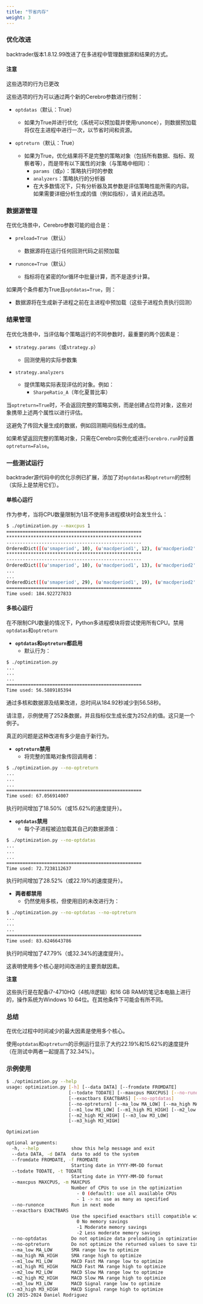 ```yaml
---
title: "节省内存"
weight: 3
---
```

### 优化改进

backtrader版本1.8.12.99改进了在多进程中管理数据源和结果的方式。

#### 注意

这些选项的行为已更改

这些选项的行为可以通过两个新的Cerebro参数进行控制：

- `optdatas`（默认：True）
  - 如果为True并进行优化（系统可以预加载并使用runonce），则数据预加载将仅在主进程中进行一次，以节省时间和资源。

- `optreturn`（默认：True）
  - 如果为True，优化结果将不是完整的策略对象（包括所有数据、指标、观察者等），而是带有以下属性的对象（与策略中相同）：
    - `params`（或`p`）：策略执行时的参数
    - `analyzers`：策略执行的分析器
    - 在大多数情况下，只有分析器及其参数是评估策略性能所需的内容。如果需要详细分析生成的值（例如指标），请关闭此选项。

### 数据源管理

在优化场景中，Cerebro参数可能的组合是：

- `preload=True`（默认）
  - 数据源将在运行任何回测代码之前预加载

- `runonce=True`（默认）
  - 指标将在紧密的for循环中批量计算，而不是逐步计算。

如果两个条件都为True且`optdatas=True`，则：

- 数据源将在生成新子进程之前在主进程中预加载（这些子进程负责执行回测）

### 结果管理

在优化场景中，当评估每个策略运行的不同参数时，最重要的两个因素是：

- `strategy.params`（或`strategy.p`）
  - 回测使用的实际参数集

- `strategy.analyzers`
  - 提供策略实际表现评估的对象。例如：
    - `SharpeRatio_A`（年化夏普比率）

当`optreturn=True`时，不会返回完整的策略实例，而是创建占位符对象，这些对象携带上述两个属性以进行评估。

这避免了传回大量生成的数据，例如回测期间指标生成的值。

如果希望返回完整的策略对象，只需在Cerebro实例化或进行`cerebro.run`时设置`optreturn=False`。

### 一些测试运行

backtrader源代码中的优化示例已扩展，添加了对`optdatas`和`optreturn`的控制（实际上是禁用它们）。

#### 单核心运行

作为参考，当将CPU数量限制为1且不使用多进程模块时会发生什么：

```sh
$ ./optimization.py --maxcpus 1
==================================================
**************************************************
--------------------------------------------------
OrderedDict([(u'smaperiod', 10), (u'macdperiod1', 12), (u'macdperiod2', 26), (u'macdperiod3', 9)])
**************************************************
--------------------------------------------------
OrderedDict([(u'smaperiod', 10), (u'macdperiod1', 13), (u'macdperiod2', 26), (u'macdperiod3', 9)])
...
...
OrderedDict([(u'smaperiod', 29), (u'macdperiod1', 19), (u'macdperiod2', 29), (u'macdperiod3', 14)])
==================================================
Time used: 184.922727833
```

#### 多核心运行

在不限制CPU数量的情况下，Python多进程模块将尝试使用所有CPU。禁用`optdatas`和`optreturn`

- **`optdatas`和`optreturn`都启用**
  - 默认行为：

```sh
$ ./optimization.py
...
...
...
==================================================
Time used: 56.5889185394
```

通过多核和数据源及结果改进，总时间从184.92秒减少到56.58秒。

请注意，示例使用了252条数据，并且指标仅生成长度为252点的值。这只是一个例子。

真正的问题是这种改进有多少是由于新行为。

- **`optreturn`禁用**
  - 将完整的策略对象传回调用者：

```sh
$ ./optimization.py --no-optreturn
...
...
...
==================================================
Time used: 67.056914007
```

执行时间增加了18.50%（或15.62%的速度提升）。

- **`optdatas`禁用**
  - 每个子进程被迫加载其自己的数据源值：

```sh
$ ./optimization.py --no-optdatas
...
...
...
==================================================
Time used: 72.7238112637
```

执行时间增加了28.52%（或22.19%的速度提升）。

- **两者都禁用**
  - 仍然使用多核，但使用旧的未改进行为：

```sh
$ ./optimization.py --no-optdatas --no-optreturn
...
...
...
==================================================
Time used: 83.6246643786
```

执行时间增加了47.79%（或32.34%的速度提升）。

这表明使用多个核心是时间改进的主要贡献因素。

**注意**

这些执行是在配备i7-4710HQ（4核/8逻辑）和16 GB RAM的笔记本电脑上进行的，操作系统为Windows 10 64位。在其他条件下可能会有所不同。

### 总结

在优化过程中时间减少的最大因素是使用多个核心。

使用`optdatas`和`optreturn`的示例运行显示了大约22.19%和15.62%的速度提升（在测试中两者一起提高了32.34%）。

### 示例使用

```sh
$ ./optimization.py --help
usage: optimization.py [-h] [--data DATA] [--fromdate FROMDATE]
                       [--todate TODATE] [--maxcpus MAXCPUS] [--no-runonce]
                       [--exactbars EXACTBARS] [--no-optdatas]
                       [--no-optreturn] [--ma_low MA_LOW] [--ma_high MA_HIGH]
                       [--m1_low M1_LOW] [--m1_high M1_HIGH] [--m2_low M2_LOW]
                       [--m2_high M2_HIGH] [--m3_low M3_LOW]
                       [--m3_high M3_HIGH]

Optimization

optional arguments:
  -h, --help            show this help message and exit
  --data DATA, -d DATA  data to add to the system
  --fromdate FROMDATE, -f FROMDATE
                        Starting date in YYYY-MM-DD format
  --todate TODATE, -t TODATE
                        Starting date in YYYY-MM-DD format
  --maxcpus MAXCPUS, -m MAXCPUS
                        Number of CPUs to use in the optimization
                          - 0 (default): use all available CPUs
                          - 1 -> n: use as many as specified
  --no-runonce          Run in next mode
  --exactbars EXACTBARS
                        Use the specified exactbars still compatible with preload
                          0 No memory savings
                          -1 Moderate memory savings
                          -2 Less moderate memory savings
  --no-optdatas         Do not optimize data preloading in optimization
  --no-optreturn        Do not optimize the returned values to save time
  --ma_low MA_LOW       SMA range low to optimize
  --ma_high MA_HIGH     SMA range high to optimize
  --m1_low M1_LOW       MACD Fast MA range low to optimize
  --m1_high M1_HIGH     MACD Fast MA range high to optimize
  --m2_low M2_LOW       MACD Slow MA range low to optimize
  --m2_high M2_HIGH     MACD Slow MA range high to optimize
  --m3_low M3_LOW       MACD Signal range low to optimize
  --m3_high M3_HIGH     MACD Signal range high to optimize
(C) 2015-2024 Daniel Rodriguez
```
